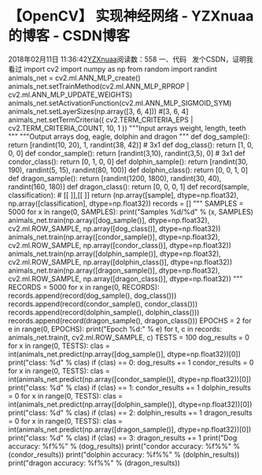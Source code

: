 # 【OpenCV】 实现神经网络 - YZXnuaa的博客 - CSDN博客
2018年02月11日 11:36:42[YZXnuaa](https://me.csdn.net/YZXnuaa)阅读数：558
一、代码
  发个CSDN，证明我看过
import cv2
import numpy as np
from random import randint
animals_net = cv2.ml.ANN_MLP_create()
animals_net.setTrainMethod(cv2.ml.ANN_MLP_RPROP | cv2.ml.ANN_MLP_UPDATE_WEIGHTS)
animals_net.setActivationFunction(cv2.ml.ANN_MLP_SIGMOID_SYM)
animals_net.setLayerSizes(np.array([3, 6, 4]))                 #[3, 6, 4]
animals_net.setTermCriteria(( cv2.TERM_CRITERIA_EPS | cv2.TERM_CRITERIA_COUNT, 10, 1 ))
"""Input arrays
weight, length, teeth
"""
"""Output arrays
dog, eagle, dolphin and dragon
"""
def dog_sample():
  return [randint(10, 20), 1, randint(38, 42)]       # 3x1
def dog_class():
  return [1, 0, 0, 0]
def condor_sample():
  return [randint(3,10), randint(3,5), 0]            # 3x1
def condor_class():
  return [0, 1, 0, 0]
def dolphin_sample():
  return [randint(30, 190), randint(5, 15), randint(80, 100)]
def dolphin_class():
  return [0, 0, 1, 0]
def dragon_sample():
  return [randint(1200, 1800), randint(30, 40), randint(160, 180)]
def dragon_class():
  return [0, 0, 0, 1]
def record(sample, classification):
    # [[  ]],[[ ]]
return (np.array([sample], dtype=np.float32), np.array([classification], dtype=np.float32))
records = []
"""
SAMPLES = 5000
for x in range(0, SAMPLES):
  print("Samples %d/%d" % (x, SAMPLES)
  animals_net.train(np.array([dog_sample()], dtype=np.float32), cv2.ml.ROW_SAMPLE, np.array([dog_class()], dtype=np.float32))
  animals_net.train(np.array([condor_sample()], dtype=np.float32), cv2.ml.ROW_SAMPLE, np.array([condor_class()], dtype=np.float32))
  animals_net.train(np.array([dolphin_sample()], dtype=np.float32), cv2.ml.ROW_SAMPLE, np.array([dolphin_class()], dtype=np.float32))
  animals_net.train(np.array([dragon_sample()], dtype=np.float32), cv2.ml.ROW_SAMPLE, np.array([dragon_class()], dtype=np.float32))
"""
RECORDS = 5000
for x in range(0, RECORDS):
  records.append(record(dog_sample(), dog_class()))
  records.append(record(condor_sample(), condor_class()))
  records.append(record(dolphin_sample(), dolphin_class()))
  records.append(record(dragon_sample(), dragon_class()))
EPOCHS = 2
for e in range(0, EPOCHS):
  print("Epoch %d:" % e)
  for t, c in records:
    animals_net.train(t, cv2.ml.ROW_SAMPLE, c)
TESTS = 100
dog_results = 0
for x in range(0, TESTS):
  clas = int(animals_net.predict(np.array([dog_sample()], dtype=np.float32))[0])
  print("class: %d" % clas)
  if (clas) == 0:
    dog_results += 1
condor_results = 0
for x in range(0, TESTS):
  clas = int(animals_net.predict(np.array([condor_sample()], dtype=np.float32))[0])
  print("class: %d" % clas)
  if (clas) == 1:
    condor_results += 1
dolphin_results = 0
for x in range(0, TESTS):
  clas = int(animals_net.predict(np.array([dolphin_sample()], dtype=np.float32))[0])
  print("class: %d" % clas)
  if (clas) == 2:
    dolphin_results += 1
dragon_results = 0
for x in range(0, TESTS):
  clas = int(animals_net.predict(np.array([dragon_sample()], dtype=np.float32))[0])
  print("class: %d" % clas)
  if (clas) == 3:
    dragon_results += 1
print("Dog accuracy: %f%%" % (dog_results))
print("condor accuracy: %f%%" % (condor_results))
print("dolphin accuracy: %f%%" % (dolphin_results))
print("dragon accuracy: %f%%" % (dragon_results))
